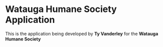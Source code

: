 # Watauga Humane Society Application
This is the application being developed by <strong>Ty Vanderley</strong> for the <strong>Watauga Humane Society</strong>
